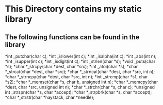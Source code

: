 # This Directory contains my static library
## The following functions can be found in the library
*int _putchar(char c);
*int _islower(int c);
*int _isalpha(int c);
*int _abs(int n);
*int _isupper(int c);
*int _isdigit(int c);
*int _strlen(char *s);
*void _puts(char *s);
*char *_strcpy(char *dest, char *src);
*int _atoi(char *s);
*char *_strcat(char *dest, char *src);
*char *_strncat(char *dest, char *src, int n);
*char *_strncpy(char *dest, char *src, int n);
*int _strcmp(char *s1, char *s2);
*char *_memset(char *s, char b, unsigned int n);
*char *_memcpy(char *dest, char *src, unsigned int n);
*char *_strchr(char *s, char c);
*unsigned int _strspn(char *s, char *accept);
*char *_strpbrk(char *s, char *accept);
*char *_strstr(char *haystack, char *needle);
